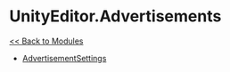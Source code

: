 # UnityEditor.Advertisements
[<< Back to Modules](index.md)
- [AdvertisementSettings](UnityEditor.Advertisements.AdvertisementSettings.md)
